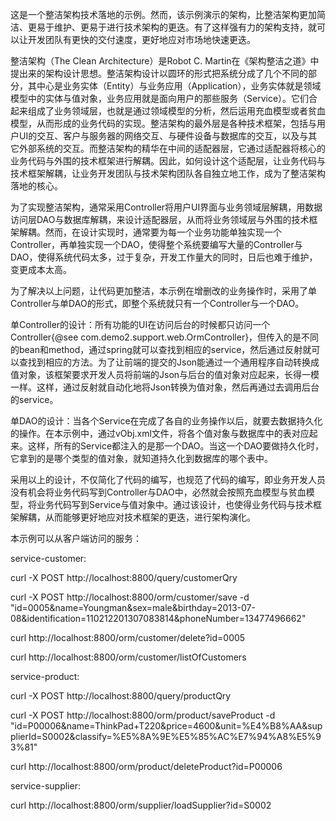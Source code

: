 这是一个整洁架构技术落地的示例。然而，该示例演示的架构，比整洁架构更加简洁、更易于维护、更易于进行技术架构的更迭。有了这样强有力的架构支持，就可以让开发团队有更快的交付速度，更好地应对市场地快速更迭。

整洁架构（The Clean Architecture）是Robot C. Martin在《架构整洁之道》中提出来的架构设计思想。整洁架构设计以圆环的形式把系统分成了几个不同的部分，其中心是业务实体（Entity）与业务应用（Application），业务实体就是领域模型中的实体与值对象，业务应用就是面向用户的那些服务（Service）。它们合起来组成了业务领域层，也就是通过领域模型的分析，然后运用充血模型或者贫血模型，从而形成的业务代码的实现。整洁架构的最外层是各种技术框架，包括与用户UI的交互、客户与服务器的网络交互、与硬件设备与数据库的交互，以及与其它外部系统的交互。而整洁架构的精华在中间的适配器层，它通过适配器将核心的业务代码与外围的技术框架进行解耦。因此，如何设计这个适配层，让业务代码与技术框架解耦，让业务开发团队与技术架构团队各自独立地工作，成为了整洁架构落地的核心。

为了实现整洁架构，通常采用Controller将用户UI界面与业务领域层解耦，用数据访问层DAO与数据库解耦，来设计适配器层，从而将业务领域层与外围的技术框架解耦。然而，在设计实现时，通常要为每一个业务功能单独实现一个Controller，再单独实现一个DAO，使得整个系统要编写大量的Controller与DAO，使得系统代码太多，过于复杂，开发工作量大的同时，日后也难于维护，变更成本太高。

为了解决以上问题，让代码更加整洁，本示例在增删改的业务操作时，采用了单Controller与单DAO的形式，即整个系统就只有一个Controller与一个DAO。

单Controller的设计：所有功能的UI在访问后台的时候都只访问一个Controller{@see com.demo2.support.web.OrmController}，但传入的是不同的bean和method，通过spring就可以查找到相应的service，然后通过反射就可以查找到相应的方法。为了让前端的提交的Json能通过一个通用程序自动转换成值对象，该框架要求开发人员将前端的Json与后台的值对象对应起来，长得一模一样。这样，通过反射就自动化地将Json转换为值对象，然后再通过去调用后台的service。

单DAO的设计：当各个Service在完成了各自的业务操作以后，就要去数据持久化的操作。在本示例中，通过vObj.xml文件，将各个值对象与数据库中的表对应起来。这样，所有的Service都注入的是那一个DAO。当这一个DAO要做持久化时，它拿到的是哪个类型的值对象，就知道持久化到数据库的哪个表中。

采用以上的设计，不仅简化了代码的编写，也规范了代码的编写，即业务开发人员没有机会将业务代码写到Controller与DAO中，必然就会按照充血模型与贫血模型，将业务代码写到Service与值对象中。通过该设计，也使得业务代码与技术框架解耦，从而能够更好地应对技术框架的更迭，进行架构演化。

本示例可以从客户端访问的服务：

service-customer:

curl -X POST http://localhost:8800/query/customerQry

curl -X POST http://localhost:8800/orm/customer/save -d "id=0005&name=Youngman&sex=male&birthday=2013-07-08&identification=110212201307083814&phoneNumber=13477496662"

curl http://localhost:8800/orm/customer/delete?id=0005

curl http://localhost:8800/orm/customer/listOfCustomers

service-product:

curl -X POST http://localhost:8800/query/productQry

curl -X POST http://localhost:8800/orm/product/saveProduct -d "id=P00006&name=ThinkPad+T220&price=4600&unit=%E4%B8%AA&supplierId=S0002&classify=%E5%8A%9E%E5%85%AC%E7%94%A8%E5%93%81"

curl http://localhost:8800/orm/product/deleteProduct?id=P00006

service-supplier:

curl http://localhost:8800/orm/supplier/loadSupplier?id=S0002
